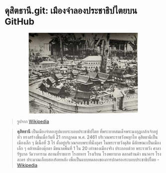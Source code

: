 # ดุสิตธานี.git: เมืองจำลองประชาธิปไตยบน GitHub

<center>
  <img src="docs/dusit2.jpg" alt="Dusit Thani" />
</center>

> รูปจาก [Wikipedia](https://th.wikipedia.org/wiki/ไฟล์:วัดในดุสิตธานี.jpg)

> **ดุสิตธานี** เป็นเมืองจำลองรูปแบบระบอบประชาธิปไตย ที่พระบาทสมเด็จพระมงกุฎเกล้าเจ้าอยู่หัว ทรงสร้างขึ้นเมื่อวันที่ 21 กรกฎาคม พ.ศ. 2461 บริเวณพระราชวังพญาไท ดุสิตธานีเป็นเมืองเล็ก ๆ มีเนื้อที่ 3 ไร่ ตั้งอยู่บริเวณรอบพระที่นั่งอุดร ในพระราชวังดุสิต มีลักษณะเป็นเมืองเล็ก ๆ คล้ายเมืองตุ๊กตา มีขนาดพื้นที่ 1 ใน 20 เท่าของเมืองจริง ประกอบด้วย พระราชวัง ศาลารัฐบาล วัดวาอาราม สถานที่ราชการ โรงทหาร โรงเรียน โรงพยาบาล ตลาดร้านค้า ธนาคาร โรงละคร ประมาณเกือบสองร้อยหลัง เพื่อเป็นแบบทดลองของการปกครองระบอบประชาธิปไตย - [Wikipedia](https://th.wikipedia.org/wiki/ดุสิตธานี)
